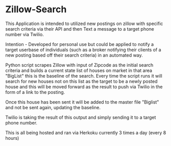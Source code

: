 # Zillow-Search

This Application is intended to utilized new postings on zillow with specific search criteria via their API and then Text a message to a target phone number via Twilio.


Intention - Developed for personal use but could be applied to notify a target userbase of individuals (such as a broker notifying their clients of a new posting based off their search criteria) in an automated way.

Python script scrapes Zillow with input of Zipcode as the initial search criteria and builds a current state list of houses on market in that area "BigList" this is the baseline of the search. Every time the script runs it will search for new houses not on this list as the target to be a newly posted house and this will be moved forward as the result to push via Twilio in the form of a link to the posting. 

Once this house has been sent it will be added to the master file "Biglist" and not be sent again, updating the baseline.

Twilio is taking the result of this output and simply sending it to a target phone number.


This is all being hosted and ran via Herkoku currently 3 times a day (every 8 hours)
